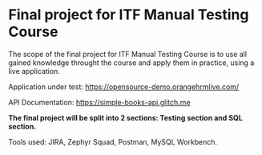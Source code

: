 # Final project for ITF Manual Testing Course

The scope of the final project for ITF Manual Testing Course is to use all gained knowledge throught the course and apply them in practice, using a live application.

Application under test: https://opensource-demo.orangehrmlive.com/

API Documentation: https://simple-books-api.glitch.me

__The final project will be split into 2 sections: Testing section and SQL section.__

Tools used: JIRA, Zephyr Squad, Postman, MySQL Workbench.
